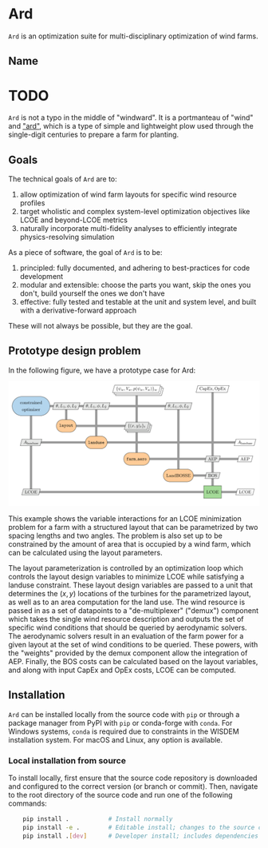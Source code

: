 
# Ard

`Ard` is an optimization suite for multi-disciplinary optimization of wind farms.

## Name

# TODO
`Ard` is not a typo in the middle of "windward".
It is a portmanteau of "wind" and ["ard"](https://en.wikipedia.org/wiki/Ard_\(plough\)), which is a type of simple and lightweight plow used through the single-digit centuries to prepare a farm for planting.

## Goals

The technical goals of `Ard` are to:
1) allow optimization of wind farm layouts for specific wind resource profiles
1) target wholistic and complex system-level optimization objectives like LCOE and beyond-LCOE metrics
1) naturally incorporate multi-fidelity analyses to efficiently integrate physics-resolving simulation

As a piece of software, the goal of `Ard` is to be:
1) principled: fully documented, and adhering to best-practices for code development
1) modular and extensible: choose the parts you want, skip the ones you don't, build yourself the ones we don't have
1) effective: fully tested and testable at the unit and system level, and built with a derivative-forward approach

These will not always be possible, but they are the goal.

## Prototype design problem

In the following figure, we have a prototype case for Ard:

![`Ard` demonstration image](/assets/ard_xdsm/ard_xdsm.png)

This example shows the variable interactions for an LCOE minimization problem for a farm with a structured layout that can be parametrized by two spacing lengths and two angles.
The problem is also set up to be constrained by the amount of area that is occupied by a wind farm, which can be calculated using the layout parameters.

The layout parameterization is controlled by an optimization loop which controls the layout design variables to minimize LCOE while satisfying a landuse constraint.
These layout design variables are passed to a unit that determines the $(x,y)$ locations of the turbines for the parametrized layout, as well as to an area computation for the land use.
The wind resource is passed in as a set of datapoints to a "de-multiplexer" ("demux") component which takes the single wind resource description and outputs the set of specific wind conditions that should be queried by aerodynamic solvers.
The aerodynamic solvers result in an evaluation of the farm power for a given layout at the set of wind conditions to be queried.
These powers, with the "weights" provided by the demux component allow the integration of AEP.
Finally, the BOS costs can be calculated based on the layout variables, and along with input CapEx and OpEx costs, LCOE can be computed.

## Installation

`Ard` can be installed locally from the source code with `pip` or through a package manager
from PyPI with `pip` or conda-forge with `conda`.
For Windows systems, `conda` is required due to constraints in the WISDEM installation system.
For macOS and Linux, any option is available.

### Local installation from source
To install locally, first ensure that the source code repository is downloaded and configured
to the correct version (or branch or commit).
Then, navigate to the root directory of the source code and run one of the following commands:

```bash
    pip install .           # Install normally
    pip install -e .        # Editable install; changes to the source code affect the installation
    pip install .[dev]      # Developer install; includes dependencies for development
```

<!-- FIN -->
